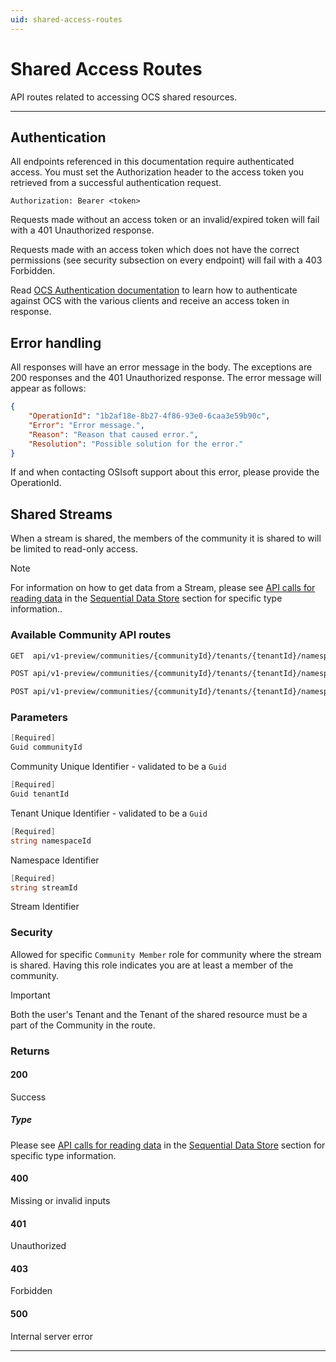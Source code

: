 ```yaml
---
uid: shared-access-routes
---
```


# Shared Access Routes

API routes related to accessing OCS shared resources.

***

## Authentication

All endpoints referenced in this documentation require authenticated access. You must set the Authorization header to the access token you retrieved from a successful authentication request.

`Authorization: Bearer <token>`

Requests made without an access token or an invalid/expired token will fail with a 401 Unauthorized response.

Requests made with an access token which does not have the correct permissions (see security subsection on every endpoint) will fail with a 403 Forbidden.

Read [OCS Authentication documentation](https://github.com/osisoft/OSI-Samples-OCS/blob/master/docs/AUTHENTICATION_README.md) to learn how to authenticate against OCS with the various clients and receive an access token in response.

## Error handling

All responses will have an error message in the body. The exceptions are 200 responses and the 401 Unauthorized response. The error message will appear as follows:

```json
{
    "OperationId": "1b2af18e-8b27-4f86-93e0-6caa3e59b90c", 
    "Error": "Error message.", 
    "Reason": "Reason that caused error.", 
    "Resolution": "Possible solution for the error." 
}
```

If and when contacting OSIsoft support about this error, please provide the OperationId.

## Shared Streams

When a stream is shared, the members of the community it is shared to will be limited to read-only access.

> [!NOTE]
>
> For information on how to get data from a Stream, please see [API calls for reading data](xref:sdsReadingDataApi) in the [Sequential Data Store](xref:sds) section for specific type information..

### Available Community API routes

```bash
GET  api/v1-preview/communities/{communityId}/tenants/{tenantId}/namespaces/{namespaceId}/streams/{streamId}/data/{*more} 
```
```bash
POST api/v1-preview/communities/{communityId}/tenants/{tenantId}/namespaces/{namespaceId}/streams/{streamId}/data/Transform/{*more} 
```
```bash
POST api/v1-preview/communities/{communityId}/tenants/{tenantId}/namespaces/{namespaceId}/streams/{streamId}/data/Join/{*more} 
```

### Parameters

```csharp
[Required]
Guid communityId
```

Community Unique Identifier - validated to be a `Guid`

```csharp
[Required]
Guid tenantId
```

Tenant Unique Identifier - validated to be a `Guid`

```csharp
[Required]
string namespaceId
```

Namespace Identifier

```csharp
[Required]
string streamId
```

Stream Identifier

### Security

Allowed for specific `Community Member` role for community where the stream is shared. Having this role indicates you are at least a member of the community.

> [!IMPORTANT]
>
> Both the user's Tenant and the Tenant of the shared resource must be a part of the Community in the route.

### Returns

#### 200

Success

##### Type

Please see [API calls for reading data](xref:sdsReadingDataApi) in the [Sequential Data Store](xref:sds) section for specific type information.

#### 400

Missing or invalid inputs

#### 401

Unauthorized

#### 403

Forbidden

#### 500

Internal server error

***
